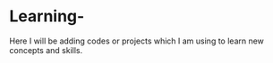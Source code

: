 # Learning-
Here I will be adding codes or projects which I am using to learn new concepts and skills. 
